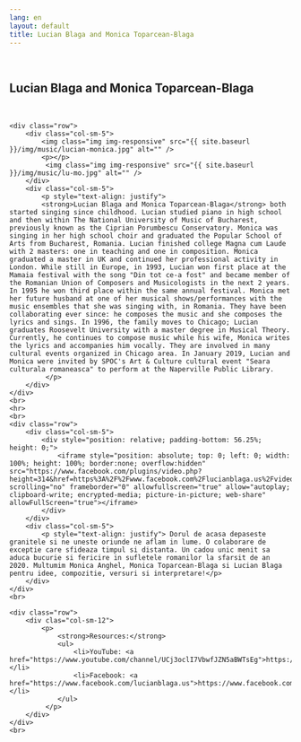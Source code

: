 ```yaml
---
lang: en
layout: default
title: Lucian Blaga and Monica Toparcean-Blaga
---
```

<br>
<div class="container">
    <h2>Lucian Blaga and Monica Toparcean-Blaga</h2>
    <br>

    <div class="row">
        <div class="col-sm-5">
            <img class="img img-responsive" src="{{ site.baseurl }}/img/music/lucian-monica.jpg" alt="" />
            <p></p>
             <img class="img img-responsive" src="{{ site.baseurl }}/img/music/lu-mo.jpg" alt="" />
        </div> 
        <div class="col-sm-5"> 
            <p style="text-align: justify">
            <strong>Lucian Blaga and Monica Toparcean-Blaga</strong> both started singing since childhood. Lucian studied piano in high school and then within The National University of Music of Bucharest, previously known as the Ciprian Porumbescu Conservatory. Monica was singing in her high school choir and graduated the Popular School of Arts from Bucharest, Romania. Lucian finished college Magna cum Laude with 2 masters: one in teaching and one in composition. Monica graduated a master in UK and continued her professional activity in London. While still in Europe, in 1993, Lucian won first place at the Mamaia festival with the song "Din tot ce-a fost" and became member of the Romanian Union of Composers and Musicologists in the next 2 years. In 1995 he won third place within the same annual festival. Monica met her future husband at one of her musical shows/performances with the music ensembles that she was singing with, in Romania. They have been collaborating ever since: he composes the music and she composes the lyrics and sings. In 1996, the family moves to Chicago; Lucian graduates Roosevelt University with a master degree in Musical Theory. Currently, he continues to compose music while his wife, Monica writes the lyrics and accompanies him vocally. They are involved in many cultural events organized in Chicago area. In January 2019, Lucian and Monica were invited by SPOC's Art & Culture cultural event "Seara culturala romaneasca" to perform at the Naperville Public Library. 
             </p>
        </div>
    </div>
    <br>
    <hr>
    <br>
    <div class="row">
        <div class="col-sm-5">
            <div style="position: relative; padding-bottom: 56.25%; height: 0;">
                <iframe style="position: absolute; top: 0; left: 0; width: 100%; height: 100%; border:none; overflow:hidden" src="https://www.facebook.com/plugins/video.php?height=314&href=https%3A%2F%2Fwww.facebook.com%2Flucianblaga.us%2Fvideos%2F1677149945821321%2F&show_text=false"  scrolling="no" frameborder="0" allowfullscreen="true" allow="autoplay; clipboard-write; encrypted-media; picture-in-picture; web-share" allowFullScreen="true"></iframe>
            </div>
        </div>
        <div class="col-sm-5">
            <p style="text-align: justify"> Dorul de acasa depaseste granitele si ne uneste oriunde ne aflam in lume. O colaborare de exceptie care sfideaza timpul si distanta. Un cadou unic menit sa aduca bucurie si fericire in sufletele romanilor la sfarsit de an 2020. Multumim Monica Anghel, Monica Toparcean-Blaga si Lucian Blaga pentru idee, compozitie, versuri si interpretare!</p>
        </div>
    </div>
    <br>

    <div class="row">
        <div clas="col-sm-12">
            <p>
                <strong>Resources:</strong>
                <ul>
                    <li>YouTube: <a href="https://www.youtube.com/channel/UCj3oclI7VbwfJZN5aBWTsEg">https://www.youtube.com/channel/UCj3oclI7VbwfJZN5aBWTsEg</a></li>
                    <li>Facebook: <a href="https://www.facebook.com/lucianblaga.us">https://www.facebook.com/lucianblaga.us</a></li>
                </ul>
             </p>
        </div>
    </div>
    <br>   
</div>
<br>
<br>
